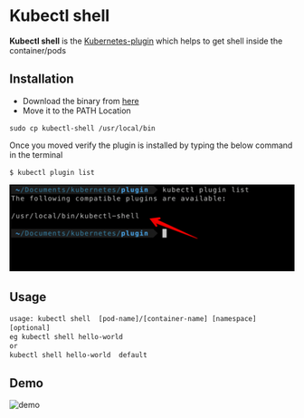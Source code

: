 # Kubectl shell

**Kubectl shell** is the [Kubernetes-plugin](https://kubernetes.io/docs/tasks/extend-kubectl/kubectl-plugins/) which helps to get shell inside the container/pods

## Installation
- Download the binary from [here](kubectl-shell) 
- Move it to the PATH Location

```
sudo cp kubectl-shell /usr/local/bin
```

Once you moved verify the plugin is installed by typing the below command in the terminal

```
$ kubectl plugin list
```

![list](list)
## Usage

```
usage: kubectl shell  [pod-name]/[container-name] [namespace][optional]
eg kubectl shell hello-world
or
kubectl shell hello-world  default
```

## Demo
![demo](demo.gif)

